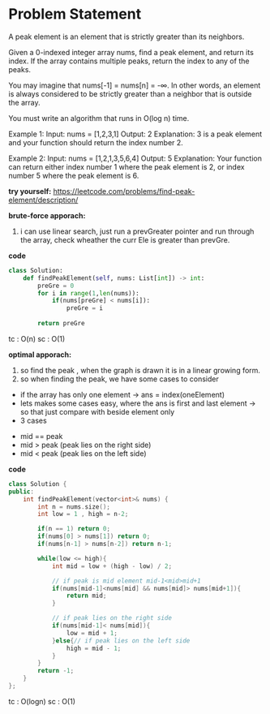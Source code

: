 # Problem Statement
A peak element is an element that is strictly greater than its neighbors.

Given a 0-indexed integer array nums, find a peak element, and return its index. If the array contains multiple peaks, return the index to any of the peaks.

You may imagine that nums[-1] = nums[n] = -∞. In other words, an element is always considered to be strictly greater than a neighbor that is outside the array.

You must write an algorithm that runs in O(log n) time.

Example 1:
Input: nums = [1,2,3,1]
Output: 2
Explanation: 3 is a peak element and your function should return the index number 2.

Example 2:
Input: nums = [1,2,1,3,5,6,4]
Output: 5
Explanation: Your function can return either index number 1 where the peak element is 2, or index number 5 where the peak element is 6.

**try yourself:** https://leetcode.com/problems/find-peak-element/description/

**brute-force apporach:**
1. i can use linear search, just run a prevGreater pointer and run through the array, check wheather the curr Ele is greater than prevGre. 

**code**
```python
class Solution:
    def findPeakElement(self, nums: List[int]) -> int:
        preGre = 0 
        for i in range(1,len(nums)):
            if(nums[preGre] < nums[i]):
                preGre = i
        
        return preGre
```
tc : O(n)
sc : O(1)

**optimal apporach:**
1. so find the peak , when the graph is drawn it is in a linear growing form. 
2. so when finding the peak, we have some cases to consider 
* if the array has only one element -> ans = index(oneElement)
* lets makes some cases easy, where the ans is first and last element -> so that just compare with beside element only 
* 3 cases 
 - mid == peak 
 - mid > peak (peak lies on the right side)
 - mid < peak (peak lies on the left side)

**code**
```cpp 
class Solution {
public:
    int findPeakElement(vector<int>& nums) {
        int n = nums.size(); 
        int low = 1 , high = n-2;

        if(n == 1) return 0;
        if(nums[0] > nums[1]) return 0;
        if(nums[n-1] > nums[n-2]) return n-1;

        while(low <= high){
            int mid = low + (high - low) / 2;

            // if peak is mid element mid-1<mid>mid+1 
            if(nums[mid-1]<nums[mid] && nums[mid]> nums[mid+1]){
                return mid;
            }

            // if peak lies on the right side 
            if(nums[mid-1]< nums[mid]){
                low = mid + 1;
            }else{// if peak lies on the left side
                high = mid - 1;
            }
        }
        return -1;
    }
};
```
tc : O(logn)
sc : O(1)
